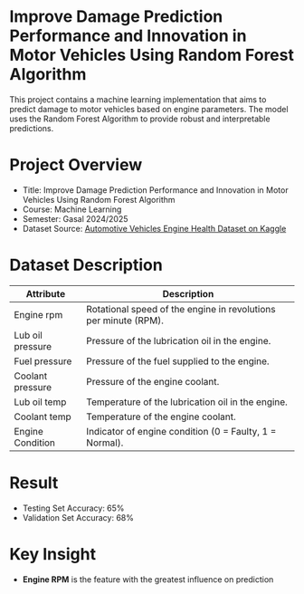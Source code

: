 # Improve Damage Prediction Performance and Innovation in Motor Vehicles Using Random Forest Algorithm
This project contains a machine learning implementation that aims to predict damage to motor vehicles based on engine parameters. The model uses the Random Forest Algorithm to provide robust and interpretable predictions.
# Project Overview
* Title: Improve Damage Prediction Performance and Innovation in Motor Vehicles Using Random Forest Algorithm
* Course: Machine Learning 
* Semester: Gasal 2024/2025
* Dataset Source: [Automotive Vehicles Engine Health Dataset on Kaggle](https://www.kaggle.com/datasets/parvmodi/automotive-vehicles-engine-health-dataset)
# Dataset Description

| Attribute          | Description                                                                 |
|--------------------|-----------------------------------------------------------------------------|
| Engine rpm         | Rotational speed of the engine in revolutions per minute (RPM).            |
| Lub oil pressure   | Pressure of the lubrication oil in the engine.                             |
| Fuel pressure      | Pressure of the fuel supplied to the engine.                               |
| Coolant pressure   | Pressure of the engine coolant.                                            |
| Lub oil temp       | Temperature of the lubrication oil in the engine.                         |
| Coolant temp       | Temperature of the engine coolant.                                         |
| Engine Condition   | Indicator of engine condition (0 = Faulty, 1 = Normal).                   |

# Result
* Testing Set Accuracy: 65%
* Validation Set Accuracy: 68%

# Key Insight
* **Engine RPM** is the feature with the greatest influence on prediction

